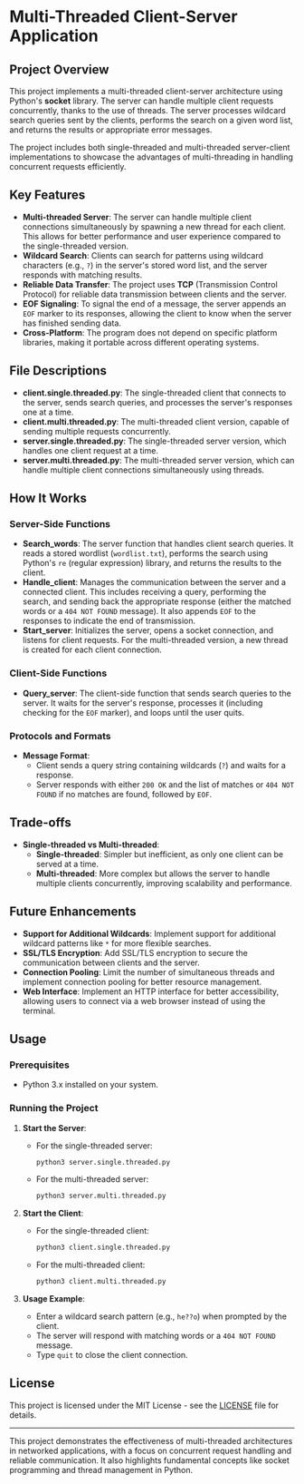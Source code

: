 
# Multi-Threaded Client-Server Application

## Project Overview

This project implements a multi-threaded client-server architecture using Python's **socket** library. The server can handle multiple client requests concurrently, thanks to the use of threads. The server processes wildcard search queries sent by the clients, performs the search on a given word list, and returns the results or appropriate error messages.

The project includes both single-threaded and multi-threaded server-client implementations to showcase the advantages of multi-threading in handling concurrent requests efficiently.

## Key Features

- **Multi-threaded Server**: The server can handle multiple client connections simultaneously by spawning a new thread for each client. This allows for better performance and user experience compared to the single-threaded version.
- **Wildcard Search**: Clients can search for patterns using wildcard characters (e.g., `?`) in the server's stored word list, and the server responds with matching results.
- **Reliable Data Transfer**: The project uses **TCP** (Transmission Control Protocol) for reliable data transmission between clients and the server.
- **EOF Signaling**: To signal the end of a message, the server appends an `EOF` marker to its responses, allowing the client to know when the server has finished sending data.
- **Cross-Platform**: The program does not depend on specific platform libraries, making it portable across different operating systems.

## File Descriptions

- **client.single.threaded.py**: The single-threaded client that connects to the server, sends search queries, and processes the server's responses one at a time.
- **client.multi.threaded.py**: The multi-threaded client version, capable of sending multiple requests concurrently.
- **server.single.threaded.py**: The single-threaded server version, which handles one client request at a time.
- **server.multi.threaded.py**: The multi-threaded server version, which can handle multiple client connections simultaneously using threads.

## How It Works

### Server-Side Functions

- **Search_words**: The server function that handles client search queries. It reads a stored wordlist (`wordlist.txt`), performs the search using Python's `re` (regular expression) library, and returns the results to the client.
- **Handle_client**: Manages the communication between the server and a connected client. This includes receiving a query, performing the search, and sending back the appropriate response (either the matched words or a `404 NOT FOUND` message). It also appends `EOF` to the responses to indicate the end of transmission.
- **Start_server**: Initializes the server, opens a socket connection, and listens for client requests. For the multi-threaded version, a new thread is created for each client connection.
  
### Client-Side Functions

- **Query_server**: The client-side function that sends search queries to the server. It waits for the server's response, processes it (including checking for the `EOF` marker), and loops until the user quits.

### Protocols and Formats

- **Message Format**: 
  - Client sends a query string containing wildcards (`?`) and waits for a response.
  - Server responds with either `200 OK` and the list of matches or `404 NOT FOUND` if no matches are found, followed by `EOF`.

## Trade-offs

- **Single-threaded vs Multi-threaded**:
  - **Single-threaded**: Simpler but inefficient, as only one client can be served at a time.
  - **Multi-threaded**: More complex but allows the server to handle multiple clients concurrently, improving scalability and performance.

## Future Enhancements

- **Support for Additional Wildcards**: Implement support for additional wildcard patterns like `*` for more flexible searches.
- **SSL/TLS Encryption**: Add SSL/TLS encryption to secure the communication between clients and the server.
- **Connection Pooling**: Limit the number of simultaneous threads and implement connection pooling for better resource management.
- **Web Interface**: Implement an HTTP interface for better accessibility, allowing users to connect via a web browser instead of using the terminal.
  
## Usage

### Prerequisites

- Python 3.x installed on your system.

### Running the Project

1. **Start the Server**:
   - For the single-threaded server:
     ```bash
     python3 server.single.threaded.py
     ```
   - For the multi-threaded server:
     ```bash
     python3 server.multi.threaded.py
     ```

2. **Start the Client**:
   - For the single-threaded client:
     ```bash
     python3 client.single.threaded.py
     ```
   - For the multi-threaded client:
     ```bash
     python3 client.multi.threaded.py
     ```

3. **Usage Example**:
   - Enter a wildcard search pattern (e.g., `he??o`) when prompted by the client.
   - The server will respond with matching words or a `404 NOT FOUND` message.
   - Type `quit` to close the client connection.

## License

This project is licensed under the MIT License - see the [LICENSE](LICENSE) file for details.

---

This project demonstrates the effectiveness of multi-threaded architectures in networked applications, with a focus on concurrent request handling and reliable communication. It also highlights fundamental concepts like socket programming and thread management in Python.
